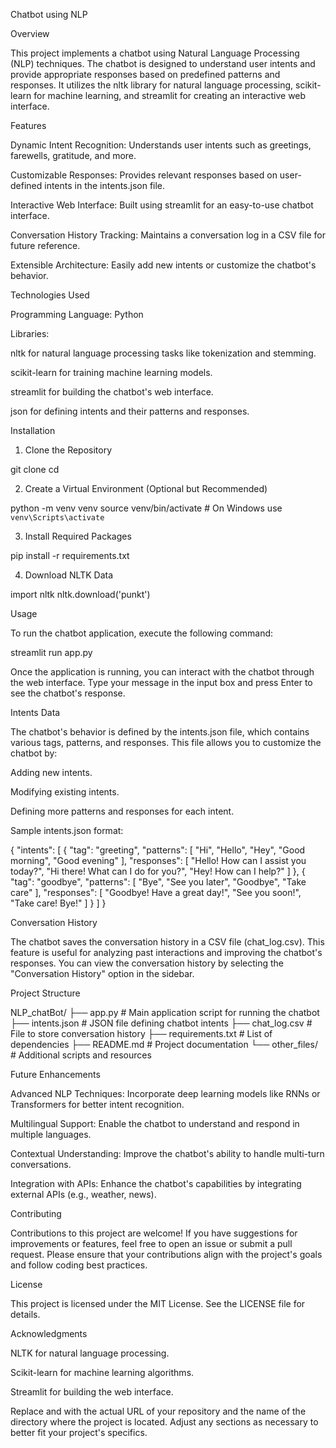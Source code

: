Chatbot using NLP

Overview

This project implements a chatbot using Natural Language Processing (NLP) techniques. The chatbot is designed to understand user intents and provide appropriate responses based on predefined patterns and responses. It utilizes the nltk library for natural language processing, scikit-learn for machine learning, and streamlit for creating an interactive web interface.

Features

Dynamic Intent Recognition: Understands user intents such as greetings, farewells, gratitude, and more.

Customizable Responses: Provides relevant responses based on user-defined intents in the intents.json file.

Interactive Web Interface: Built using streamlit for an easy-to-use chatbot interface.

Conversation History Tracking: Maintains a conversation log in a CSV file for future reference.

Extensible Architecture: Easily add new intents or customize the chatbot's behavior.

Technologies Used

Programming Language: Python

Libraries:

nltk for natural language processing tasks like tokenization and stemming.

scikit-learn for training machine learning models.

streamlit for building the chatbot's web interface.

json for defining intents and their patterns and responses.

Installation

1. Clone the Repository

git clone <repository-url>
cd <repository-directory>

2. Create a Virtual Environment (Optional but Recommended)

python -m venv venv
source venv/bin/activate  # On Windows use `venv\Scripts\activate`

3. Install Required Packages

pip install -r requirements.txt

4. Download NLTK Data

import nltk
nltk.download('punkt')

Usage

To run the chatbot application, execute the following command:

streamlit run app.py

Once the application is running, you can interact with the chatbot through the web interface. Type your message in the input box and press Enter to see the chatbot's response.

Intents Data

The chatbot's behavior is defined by the intents.json file, which contains various tags, patterns, and responses. This file allows you to customize the chatbot by:

Adding new intents.

Modifying existing intents.

Defining more patterns and responses for each intent.

Sample intents.json format:

{
    "intents": [
        {
            "tag": "greeting",
            "patterns": [
                "Hi",
                "Hello",
                "Hey",
                "Good morning",
                "Good evening"
            ],
            "responses": [
                "Hello! How can I assist you today?",
                "Hi there! What can I do for you?",
                "Hey! How can I help?"
            ]
        },
        {
            "tag": "goodbye",
            "patterns": [
                "Bye",
                "See you later",
                "Goodbye",
                "Take care"
            ],
            "responses": [
                "Goodbye! Have a great day!",
                "See you soon!",
                "Take care! Bye!"
            ]
        }
    ]
}

Conversation History

The chatbot saves the conversation history in a CSV file (chat_log.csv). This feature is useful for analyzing past interactions and improving the chatbot's responses. You can view the conversation history by selecting the "Conversation History" option in the sidebar.

Project Structure

NLP_chatBot/
├── app.py               # Main application script for running the chatbot
├── intents.json         # JSON file defining chatbot intents
├── chat_log.csv         # File to store conversation history
├── requirements.txt     # List of dependencies
├── README.md            # Project documentation
└── other_files/         # Additional scripts and resources

Future Enhancements

Advanced NLP Techniques: Incorporate deep learning models like RNNs or Transformers for better intent recognition.

Multilingual Support: Enable the chatbot to understand and respond in multiple languages.

Contextual Understanding: Improve the chatbot's ability to handle multi-turn conversations.

Integration with APIs: Enhance the chatbot's capabilities by integrating external APIs (e.g., weather, news).

Contributing

Contributions to this project are welcome! If you have suggestions for improvements or features, feel free to open an issue or submit a pull request. Please ensure that your contributions align with the project's goals and follow coding best practices.

License

This project is licensed under the MIT License. See the LICENSE file for details.

Acknowledgments

NLTK for natural language processing.

Scikit-learn for machine learning algorithms.

Streamlit for building the web interface.

Replace <repository-url> and <repository-directory> with the actual URL of your repository and the name of the directory where the project is located. Adjust any sections as necessary to better fit your project's specifics.
